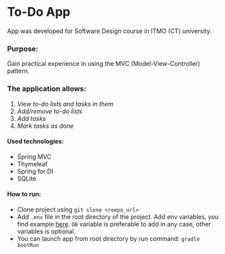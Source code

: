 # To-Do App

App was developed for Software Design course in ITMO (CT) university.

### Purpose: 
Gain practical experience in using the MVC (Model-View-Controller) pattern.
### The application allows:

1. _View to-do lists and tasks in them_
2. _Add/remove to-do lists_
3. _Add tasks_
4. _Mark tasks as done_

#### Used technologies:

* Spring MVC
* Thymeleaf
* Spring for DI
* SQLite

#### How to run:

* Clone project using ```git clone <reepo_url>```
* Add `.env` file in the root directory of the project. Add env variables, you find example [here](.env.template). `DB` variable is preferable to add in any case, other variables is optional.
* You can launch app from root directory by run command: ```gradle bootRun```